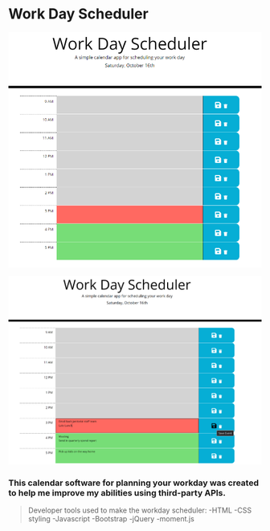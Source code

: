 # Work Day Scheduler

![Screenshot](hw5-screenshot.PNG)

![Screenshot](hw5-1-screenshot.PNG)

### This calendar software for planning your workday was created to help me improve my abilities using third-party APIs.
> Developer tools used to make the workday scheduler:
> -HTML
> -CSS styling
> -Javascript
> -Bootstrap
> -jQuery
> -moment.js
